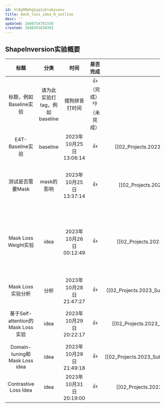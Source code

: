 ```yaml
---
id: hl8g90ehq1yp1uklwkyuavv
title: mask_loss_idea_0_outline
desc: ''
updated: 1698754781558
created: 1698393830393
---
```

## ShapeInversion实验概要


|               标题               |             分类             |          时间          |        是否完成        |                             详情页                             | 实验结论                                                                                                 |
| :---------------------------------: | :-----------------------------: | :----------------------: | :-----------------------: | :---------------------------------------------------------------: | ---------------------------------------------------------------------------------------------------------- |
|      标题，例如Baseline实验      | 请为此实验打tag，例如baseline |     搜狗拼音打时间     | 👍（完成）👎 （未完成） |                       请插入详细站内链接                       | 一句话总结                                                                                               |
|         E4T-Baseline实验         |           baseline           | 2023年10月25日13:06:14 |           👍           |    [[02_Projects.2023_SubConcept_Inversion.Experiments.e4t_baseline_exp]]    | E4Tbaseline效果不错                                                                                      |
|         测试是否需要Mask         |          mask的影响          | 2023年10月25日13:37:14 |           👍           |      [[02_Projects.2023_SubConcept_Inversion.Experiments.mask_is_need]]      | mask影响不大，但是使用mask去掉背景效果会差一些。因此，保留背景训练。                                     |
|       Mask Loss Weight实验       |             idea             | 2023年10月26日00:12:49 |           👍           |     [[02_Projects.2023_SubConcept_Inversion.Experiments.mask_loss_idea]]     | 基于Cross-attention Map的Mask Loss Idea能够极大的改进shape的学习，一致性很好。但是编辑能力下降的很严重。 |
|        Mask Loss 实验分析        |             分析             | 2023年10月28日21:47:27 |           👍           | [[02_Projects.2023_SubConcept_Inversion.Experiments.mask_loss_idea_analysis]] | 分析当下实验，未得出相关结论                                                                             |
| 基于Self-attention的Mask Loss实验 |             idea             | 2023年10月29日20:22:17 |           👍           |   [[02_Projects.2023_SubConcept_Inversion.Experiments.self_attn_mask_loss]]   | self-attention based Mask Loss效果不好，无法学习shape信息                                                |
|   Domain-tuning和Mask Loss idea   |             idea             | 2023年10月29日21:49:18 |           👍           | [[02_Projects.2023_SubConcept_Inversion.Experiments.domain_tuning_mask_loss]] | domain-tuing阶段，mask loss会引起过拟合                                                                  |
|       Contrastive Loss Idea       |             idea             | 2023年10月31日20:19:00 |           👍           |    [[02_Projects.2023_SubConcept_Inversion.Experiments.contrastive_loss]]    | contrastive loss在shapeinversion效果不好。                                                               |
